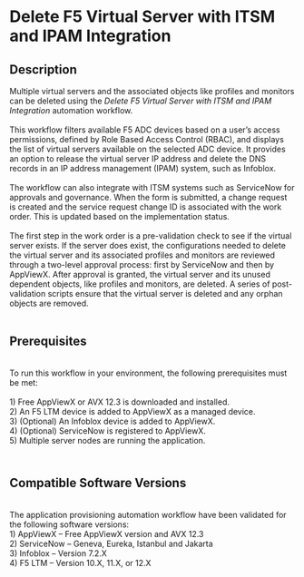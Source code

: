 <h1>Delete F5 Virtual Server with ITSM and IPAM Integration</h1>
<h2>Description</h2>
<div class="Item-BodyWrap">
<div class="Item-Body">
<div class="Message userContent">Multiple virtual servers and the associated objects like profiles and monitors can be deleted using the <em>Delete F5 Virtual Server with ITSM and IPAM Integration </em>automation workflow. <br /><br />This workflow filters available F5 ADC devices based on a user&rsquo;s access permissions, defined by Role Based Access Control (RBAC), and displays the list of virtual servers available on the selected ADC device. It provides an option to release the virtual server IP address and delete the DNS records in an IP address management (IPAM) system, such as Infoblox. <br /><br />The workflow can also integrate with ITSM systems such as ServiceNow for approvals and governance. When the form is submitted, a change request is created and the service request change ID is associated with the work order. This is updated based on the implementation status.<br /><br />The first step in the work order is a pre-validation check to see if the virtual server exists. If the server does exist, the configurations needed to delete the virtual server and its associated profiles and monitors are reviewed through a two-level approval process: first by ServiceNow and then by AppViewX. After approval is granted, the virtual server and its unused dependent objects, like profiles and monitors, are deleted. A series of post-validation scripts ensure that the virtual server is deleted and any orphan objects are removed.<br /><br />
<h2><strong>Prerequisites</strong></h2>
<div>&nbsp;</div>
<div>To run this workflow in your environment, the following prerequisites must be met:<br />
<div>&nbsp;</div>
<div>1) Free AppViewX or AVX 12.3 is downloaded and installed.&nbsp;</div>
<div>2) An F5 LTM device is added to AppViewX as a managed device.&nbsp;</div>
<div>3) (Optional) An Infoblox device is added to AppViewX.&nbsp;</div>
<div>4) (Optional) ServiceNow is registered to AppViewX.&nbsp;</div>
<div>5) Multiple server nodes are running the application.</div>
</div>
<h2><br /><strong>Compatible Software Versions</strong></h2>
<div>&nbsp;</div>
<div>
<div>The application provisioning automation workflow have been validated for the following software versions:</div>
<div>1) AppViewX &ndash; Free AppViewX version and AVX 12.3</div>
<div>2) ServiceNow &ndash;&nbsp;Geneva, Eureka, Istanbul and&nbsp;Jakarta</div>
<div>3) Infoblox &ndash; Version 7.2.X</div>
<div>4) F5 LTM &ndash; Version 10.X, 11.X, or 12.X</div>
</div>
</div>
</div>
</div>
